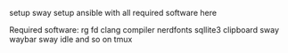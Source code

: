 setup sway
setup ansible with all required software here

Required software:
rg
fd
clang compiler
nerdfonts
sqllite3
clipboard
sway
waybar
sway idle and so on
tmux
